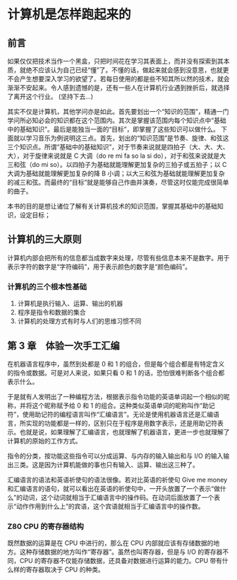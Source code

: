 # 计算机是怎样跑起来的
## 前言
如果仅仅把技术当作一个黑盒，只把时间花在学习其表面上，而并没有探索到其本质，就绝不应该认为自己已经“懂”了。不懂的话，做起来就会感到没意思，也就更不会产生想要深入学习的欲望了。若每日使用的都是些不知其所以然的技术，就会渐渐不安起来。令人感到遗憾的是，还有一些人在计算机行业遇到挫折后，就选择了离开这个行业。 (坚持下去...)

其实不仅是计算机，其他学问亦是如此。首先要划出一个“知识的范围”，精通一门学问所必知必会的知识都在这个范围内。其次是掌握该范围内每个知识点中“基础中的基础知识”。最后是能独当一面的“目标”，即掌握了这些知识可以做什么。
下面就以学习音乐为例说明这三点。首先，划出的“知识范围”是节奏、旋律、和弦这三个知识点。所谓“基础中的基础知识”，对于节奏来说就是四拍子（大、大、大、大），对于旋律来说就是 C 大调（do re mi fa so la si do），对于和弦来说就是大三和弦（do mi so）。以四拍子为基础就能理解更加复杂的三拍子或五拍子；以 C 大调为基础就能理解更加复杂的降 B 小调；以大三和弦为基础就能理解更加复杂的减三和弦。而最终的“目标”就是能够自己作曲并演奏，尽管这时仅能完成很简单的曲子。

本书的目的是想让诸位了解有关计算机技术的知识范围，掌握其基础中的基础知识，设定目标；

## 计算机的三大原则
计算机内部会把所有的信息都当成数字来处理，尽管有些信息本来不是数字。用于表示字符的数字是“字符编码”，用于表示颜色的数字是“颜色编码”。

### 计算机的三个根本性基础
1. 计算机是执行输入、运算、输出的机器
2. 程序是指令和数据的集合
3. 计算机的处理方式有时与人们的思维习惯不同


## 第 3 章　体验一次手工汇编
在机器语言程序中，虽然到处都是 0 和 1 的组合，但是每个组合都是有特定含义的指令或数据。可是对人来说，如果只看 0 和 1 的话，恐怕很难判断各个组合都表示什么。

于是就有人发明出了一种编程方法，根据表示指令功能的英语单词起一个相似的昵称，并将这个昵称赋予给 0 和 1 的组合。这种类似英语单词的昵称叫作“助记符”，使用助记符的编程语言叫作“汇编语言”。无论是使用机器语言还是汇编语言，所实现的功能都是一样的，区别只在于程序是用数字表示，还是用助记符表示。也就是说，如果理解了汇编语言，也就理解了机器语言，更进一步也就理解了计算机的原始的工作方式。

指令的分类，按功能这些指令可以分成运算、与内存的输入输出和与 I/O 的输入输出三类。这是因为计算机能做的事也只有输入、运算、输出这三种了。

汇编语言的语法和英语祈使句的语法很像。若对比英语的祈使句 Give me money 和汇编语言的语句，就可以看出在英语的祈使句中，一开头放置了一个表示“做什么”的动词，这个动词就相当于汇编语言中的操作码。在动词后面放置了一个表示“动作作用到什么上”的宾语，这个宾语就相当于汇编语言中的操作数。

### Z80 CPU 的寄存器结构
既然数据的运算是在 CPU 中进行的，那么在 CPU 内部就应该有存储数据的地方。这种存储数据的地方叫作“寄存器”。虽然也叫寄存器，但是与 I/O 的寄存器不同，CPU 的寄存器不仅能存储数据，还具备对数据进行运算的能力。CPU 带有什么样的寄存器取决于 CPU 的种类。

